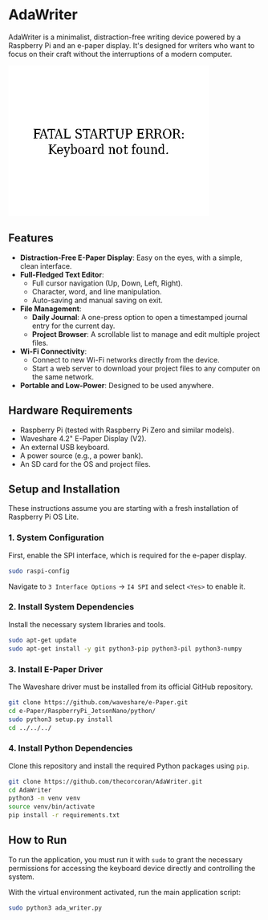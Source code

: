 # AdaWriter

AdaWriter is a minimalist, distraction-free writing device powered by a Raspberry Pi and an e-paper display. It's designed for writers who want to focus on their craft without the interruptions of a modern computer.

![AdaWriter Screenshot](sim_output.png)

## Features

*   **Distraction-Free E-Paper Display**: Easy on the eyes, with a simple, clean interface.
*   **Full-Fledged Text Editor**:
    *   Full cursor navigation (Up, Down, Left, Right).
    *   Character, word, and line manipulation.
    *   Auto-saving and manual saving on exit.
*   **File Management**:
    *   **Daily Journal**: A one-press option to open a timestamped journal entry for the current day.
    *   **Project Browser**: A scrollable list to manage and edit multiple project files.
*   **Wi-Fi Connectivity**:
    *   Connect to new Wi-Fi networks directly from the device.
    *   Start a web server to download your project files to any computer on the same network.
*   **Portable and Low-Power**: Designed to be used anywhere.

## Hardware Requirements

*   Raspberry Pi (tested with Raspberry Pi Zero and similar models).
*   Waveshare 4.2" E-Paper Display (V2).
*   An external USB keyboard.
*   A power source (e.g., a power bank).
*   An SD card for the OS and project files.

## Setup and Installation

These instructions assume you are starting with a fresh installation of Raspberry Pi OS Lite.

### 1. System Configuration

First, enable the SPI interface, which is required for the e-paper display.

```bash
sudo raspi-config
```
Navigate to `3 Interface Options` -> `I4 SPI` and select `<Yes>` to enable it.

### 2. Install System Dependencies

Install the necessary system libraries and tools.

```bash
sudo apt-get update
sudo apt-get install -y git python3-pip python3-pil python3-numpy
```

### 3. Install E-Paper Driver

The Waveshare driver must be installed from its official GitHub repository.

```bash
git clone https://github.com/waveshare/e-Paper.git
cd e-Paper/RaspberryPi_JetsonNano/python/
sudo python3 setup.py install
cd ../../../
```

### 4. Install Python Dependencies

Clone this repository and install the required Python packages using `pip`.

```bash
git clone https://github.com/thecorcoran/AdaWriter.git
cd AdaWriter
python3 -m venv venv
source venv/bin/activate
pip install -r requirements.txt
```

## How to Run

To run the application, you must run it with `sudo` to grant the necessary permissions for accessing the keyboard device directly and controlling the system.

With the virtual environment activated, run the main application script:

```bash
sudo python3 ada_writer.py
```